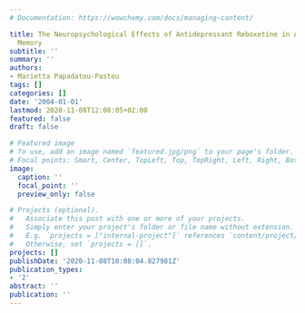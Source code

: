 ```yaml
---
# Documentation: https://wowchemy.com/docs/managing-content/

title: The Neuropsychological Effects of Antidepressant Reboxetine in Autobiographical
  Memory
subtitle: ''
summary: ''
authors:
- Marietta Papadatou-Pastou
tags: []
categories: []
date: '2004-01-01'
lastmod: 2020-11-08T12:08:05+02:00
featured: false
draft: false

# Featured image
# To use, add an image named `featured.jpg/png` to your page's folder.
# Focal points: Smart, Center, TopLeft, Top, TopRight, Left, Right, BottomLeft, Bottom, BottomRight.
image:
  caption: ''
  focal_point: ''
  preview_only: false

# Projects (optional).
#   Associate this post with one or more of your projects.
#   Simply enter your project's folder or file name without extension.
#   E.g. `projects = ["internal-project"]` references `content/project/deep-learning/index.md`.
#   Otherwise, set `projects = []`.
projects: []
publishDate: '2020-11-08T10:08:04.827981Z'
publication_types:
- '2'
abstract: ''
publication: ''
---
```

